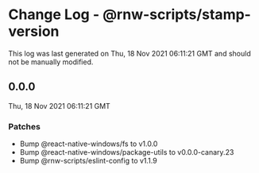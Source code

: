 # Change Log - @rnw-scripts/stamp-version

This log was last generated on Thu, 18 Nov 2021 06:11:21 GMT and should not be manually modified.

<!-- Start content -->

## 0.0.0

Thu, 18 Nov 2021 06:11:21 GMT

### Patches

- Bump @react-native-windows/fs to v1.0.0
- Bump @react-native-windows/package-utils to v0.0.0-canary.23
- Bump @rnw-scripts/eslint-config to v1.1.9

